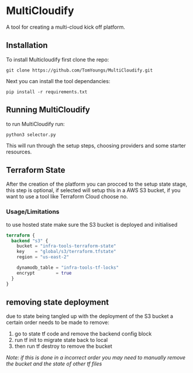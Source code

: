 # MultiCloudify
A tool for creating a multi-cloud kick off platform.

## Installation
To install Multicloudify first clone the repo:

` git clone https://github.com/TomYoungs/MultiCloudify.git `

Next you can install the tool dependancies:

` pip install -r requirements.txt `

## Running MultiCloudify

to run MultiCloudify run:

` python3 selector.py `

This will run through the setup steps, choosing providers and some starter resources.

## Terraform State

After the creation of the platform you can procced to the setup state stage, this step is optional, if selected will setup this in a AWS S3 bucket, if you want to use a tool like Terraform Cloud choose no.

### Usage/Limitations

to use hosted state make sure the S3 bucket is deployed and initialised

```terraform
terraform {
  backend "s3" {
    bucket = "infra-tools-terraform-state"
    key    = "global/s3/terraform.tfstate"
    region = "us-east-2"

    dynamodb_table = "infra-tools-tf-locks"
    encrypt        = true
  }
}
```

## removing state deployment
due to state being tangled up with the deployment of the S3 bucket a certain order needs to be made to remove:
1. go to state tf code and remove the backend config block
2. run tf init to migrate state back to local
3. then run tf destroy to remove the bucket

_Note: if this is done in a incorrect order you may need to manually remove the bucket and the state of other tf files_
